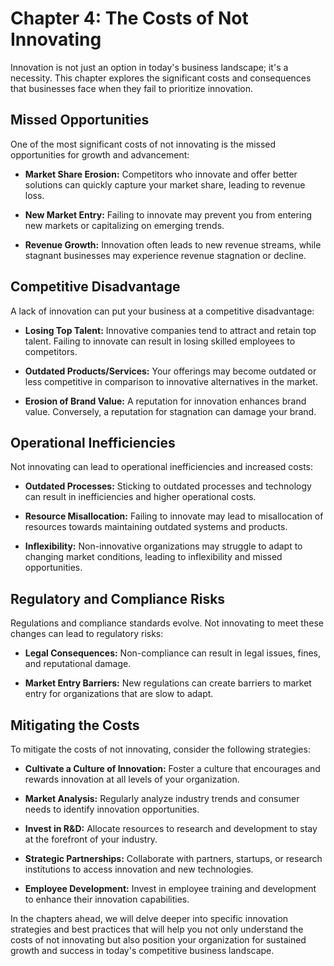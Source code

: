 Chapter 4: The Costs of Not Innovating
======================================

Innovation is not just an option in today's business landscape; it's a necessity. This chapter explores the significant costs and consequences that businesses face when they fail to prioritize innovation.

Missed Opportunities
--------------------

One of the most significant costs of not innovating is the missed opportunities for growth and advancement:

* **Market Share Erosion:** Competitors who innovate and offer better solutions can quickly capture your market share, leading to revenue loss.

* **New Market Entry:** Failing to innovate may prevent you from entering new markets or capitalizing on emerging trends.

* **Revenue Growth:** Innovation often leads to new revenue streams, while stagnant businesses may experience revenue stagnation or decline.

Competitive Disadvantage
------------------------

A lack of innovation can put your business at a competitive disadvantage:

* **Losing Top Talent:** Innovative companies tend to attract and retain top talent. Failing to innovate can result in losing skilled employees to competitors.

* **Outdated Products/Services:** Your offerings may become outdated or less competitive in comparison to innovative alternatives in the market.

* **Erosion of Brand Value:** A reputation for innovation enhances brand value. Conversely, a reputation for stagnation can damage your brand.

Operational Inefficiencies
--------------------------

Not innovating can lead to operational inefficiencies and increased costs:

* **Outdated Processes:** Sticking to outdated processes and technology can result in inefficiencies and higher operational costs.

* **Resource Misallocation:** Failing to innovate may lead to misallocation of resources towards maintaining outdated systems and products.

* **Inflexibility:** Non-innovative organizations may struggle to adapt to changing market conditions, leading to inflexibility and missed opportunities.

Regulatory and Compliance Risks
-------------------------------

Regulations and compliance standards evolve. Not innovating to meet these changes can lead to regulatory risks:

* **Legal Consequences:** Non-compliance can result in legal issues, fines, and reputational damage.

* **Market Entry Barriers:** New regulations can create barriers to market entry for organizations that are slow to adapt.

Mitigating the Costs
--------------------

To mitigate the costs of not innovating, consider the following strategies:

* **Cultivate a Culture of Innovation:** Foster a culture that encourages and rewards innovation at all levels of your organization.

* **Market Analysis:** Regularly analyze industry trends and consumer needs to identify innovation opportunities.

* **Invest in R\&D:** Allocate resources to research and development to stay at the forefront of your industry.

* **Strategic Partnerships:** Collaborate with partners, startups, or research institutions to access innovation and new technologies.

* **Employee Development:** Invest in employee training and development to enhance their innovation capabilities.

In the chapters ahead, we will delve deeper into specific innovation strategies and best practices that will help you not only understand the costs of not innovating but also position your organization for sustained growth and success in today's competitive business landscape.
